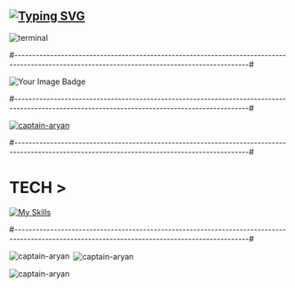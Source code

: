 ## [![Typing SVG](https://readme-typing-svg.demolab.com?font=Fira+Code&weight=500&size=25&duration=3000&pause=1500&color=00F7F1FF&width=435&lines=It's+Aryan+Solpankhi;Cybersecurity+Enthusiast;Bug+Bounty+Hunter)](https://git.io/typing-svg)

![terminal](https://github.com/user-attachments/assets/80854090-1c6d-48f5-9449-55d513bd6c83)

#-----------------------------------------------------------------------------------------------------------------------------------------------#

<img src="https://tryhackme-badges.s3.amazonaws.com/BettercallAryan.png" alt="Your Image Badge"/>

#-----------------------------------------------------------------------------------------------------------------------------------------------#

<p align="left"> <a href="https://github.com/ryo-ma/github-profile-trophy"><img src="https://github-profile-trophy.vercel.app/?username=captain-aryan" alt="captain-aryan" /></a> </p>

#-----------------------------------------------------------------------------------------------------------------------------------------------#
# TECH >
[![My Skills](https://skillicons.dev/icons?i=py,html,css,bash,git,github,mysql,powershell,vscode,windows,linux)](https://skillicons.dev)

#-----------------------------------------------------------------------------------------------------------------------------------------------#

<p><img align="left" src="https://github-readme-stats.vercel.app/api/top-langs?username=captain-aryan&show_icons=true&locale=en&layout=compact" alt="captain-aryan" /></p>

<p>&nbsp;<img align="center" src="https://github-readme-stats.vercel.app/api?username=captain-aryan&show_icons=true&locale=en" alt="captain-aryan" /></p>

<p align="left"> <img src="https://komarev.com/ghpvc/?username=captain-aryan&label=Profile%20views&color=0e75b6&style=flat" alt="captain-aryan" /> </p>
